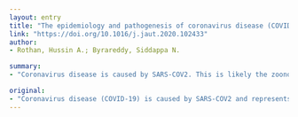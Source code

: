 ```yaml
---
layout: entry
title: "The epidemiology and pathogenesis of coronavirus disease (COVID-19) outbreak"
link: "https://doi.org/10.1016/j.jaut.2020.102433"
author:
- Rothan, Hussin A.; Byrareddy, Siddappa N.

summary:
- "Coronavirus disease is caused by SARS-COV2. This is likely the zoonotic origin of COVID-19. Extensive measures to reduce transmission have been implemented to control the current outbreak. Special attention and efforts to protect or reduce transmission should be applied in susceptible populations including children, health care providers, and elderly people. We highlight symptoms, epidemiology, transmission, pathogenesis, phylogenetic analysis and future directions. The disease is of great global public health concern."

original:
- "Coronavirus disease (COVID-19) is caused by SARS-COV2 and represents the causative agent of a potentially fatal disease that is of great global public health concern. Based on the large number of infected people that were exposed to the wet animal market in Wuhan City, China, it is suggested that this is likely the zoonotic origin of COVID-19. Person-to-person transmission of COVID-19 infection led to the isolation of patients that were subsequently administered a variety of treatments. Extensive measures to reduce person-to-person transmission of COVID-19 have been implemented to control the current outbreak. Special attention and efforts to protect or reduce transmission should be applied in susceptible populations including children, health care providers, and elderly people. In this review, we highlights the symptoms, epidemiology, transmission, pathogenesis, phylogenetic analysis and future directions to control the spread of this fatal disease."
---
```


